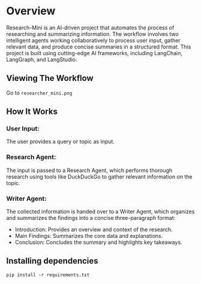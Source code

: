 # Overview
Research-Mini is an AI-driven project that automates the process of researching and summarizing information. The workflow involves two intelligent agents working collaboratively to process user input, gather relevant data, and produce concise summaries in a structured format. This project is built using cutting-edge AI frameworks, including LangChain, LangGraph, and LangStudio.

## Viewing The Workflow

Go to ```researcher_mini.png```

## How It Works
### User Input: 
The user provides a query or topic as input.
### Research Agent: 
The input is passed to a Research Agent, which performs thorough research using tools like DuckDuckGo to gather relevant information on the topic.
### Writer Agent: 
The collected information is handed over to a Writer Agent, which organizes and summarizes the findings into a concise three-paragraph format:
- Introduction: Provides an overview and context of the research.
- Main Findings: Summarizes the core data and explanations.
- Conclusion: Concludes the summary and highlights key takeaways.

## Installing dependencies

```pip install -r requirements.txt```
